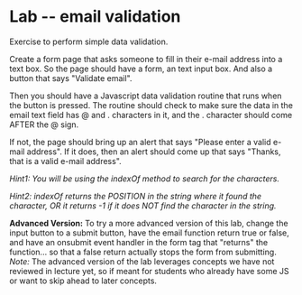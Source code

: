 Lab -- email validation
=======
Exercise to perform simple data validation.

Create a form page that asks someone to fill in their e-mail address into a text box. So the page should have a form, an text input box. And also a button that says "Validate email". 

Then you should have a Javascript data validation routine that runs when the button is pressed. The routine should check to make sure the data in the email text field has @ and . characters in it, and the . character should come AFTER the @ sign. 

If not, the page should bring up an alert that says "Please enter a valid e-mail address". If it does, then an alert should come up that says "Thanks, that is a valid e-mail address". 

_Hint1: You will be using the indexOf method to search for the characters._

_Hint2: indexOf returns the POSITION in the string where it found the character, OR it returns -1 if it does NOT find the character in the string._

__Advanced Version:__ To try a more advanced version of this lab, change the input button to a submit button, have the email function return true or false, and have an onsubmit event handler in the form tag that "returns" the function... so that a false return actually stops the form from submitting. 
_Note:_ The advanced version of the lab leverages concepts we have not reviewed in lecture yet, so if meant for students who already have some JS or want to skip ahead to later concepts.
